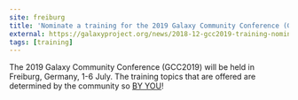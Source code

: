 ```yaml
---
site: freiburg
title: 'Nominate a training for the 2019 Galaxy Community Conference (GCC2019)'
external: https://galaxyproject.org/news/2018-12-gcc2019-training-nomination/
tags: [training]
---
```


The 2019 Galaxy Community Conference (GCC2019) will be held in Freiburg, Germany, 1-6 July. The training topics that are offered are determined by the community so [BY YOU](https://docs.google.com/forms/d/1fBPjEmw7Td52rhBnC0SvflnQCD7Ue5IMJ9RkM0SjnYg/)!